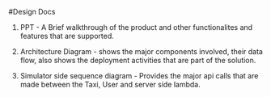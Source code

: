 #Design Docs

1. PPT - A Brief walkthrough of the product and other functionalites and features that are supported.

2. Architecture Diagram - shows the major components involved, their data flow, also shows the deployment activities that are part of the solution.

3. Simulator side sequence diagram - Provides the major api calls that are made between the Taxi, User and server side lambda.